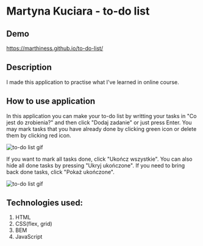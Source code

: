 # Martyna Kuciara - to-do list

## Demo
https://marthiness.github.io/to-do-list/

## Description
I made this application to practise what I've learned in online course.

## How to use application
In this application you can make your to-do list by writting your tasks in "Co jest do zrobienia?" and then click "Dodaj zadanie" or just press Enter.
You may mark tasks that you have already done by clicking green icon or delete them by clicking red icon.

![to-do list gif](http://g.recordit.co/kuNMOMUOKL.gif)

If you want to mark all tasks done, click "Ukończ wszystkie". You can also hide all done tasks by pressing "Ukryj ukończone". If you need to bring back done tasks, click "Pokaż ukończone".

![to-do list gif](http://g.recordit.co/PJein53HIM.gif)

## Technologies used:
1. HTML
2. CSS(flex, grid)
3. BEM
4. JavaScript
